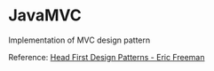 # JavaMVC
Implementation of MVC design pattern


Reference: [Head First Design Patterns - Eric Freeman](https://www.amazon.ca/Head-First-Design-Patterns-Brain-Friendly/dp/0596007124)
